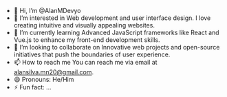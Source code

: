 - 👋 Hi, I’m @AlanMDevyo
- 👀 I’m interested in Web development and user interface design. I love creating intuitive and visually appealing websites.
- 🌱 I’m currently learning Advanced JavaScript frameworks like React and Vue.js to enhance my front-end development skills.
- 💞️ I’m looking to collaborate on Innovative web projects and open-source initiatives that push the boundaries of user experience.
- 📫 How to reach me You can reach me via email at alansilva.mn20@gmail.com.
- 😄 Pronouns: He/Him
- ⚡ Fun fact: ...

<!---
AlanMDevyo/AlanMDevyo is a ✨ special ✨ repository because its `README.md` (this file) appears on your GitHub profile.
You can click the Preview link to take a look at your changes.
--->
